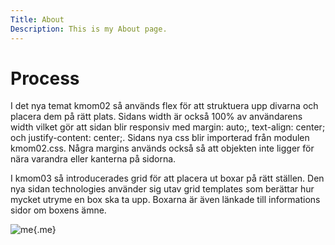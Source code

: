 ```yaml
---
Title: About
Description: This is my About page.
---
```


Process
==========================

I det nya temat kmom02 så används flex för att struktuera upp divarna och placera dem på rätt plats. Sidans width är också 100% av användarens width vilket gör att sidan blir responsiv med margin: auto;, text-align: center; och justify-content: center;. Sidans nya css blir importerad från modulen kmom02.css. Några margins används också så att objekten inte ligger för nära varandra eller kanterna på sidorna.

I kmom03 så introducerades grid för att placera ut boxar på rätt ställen. Den nya sidan technologies använder sig utav grid templates som berättar hur mycket utryme en box ska ta upp. Boxarna är även länkade till informations sidor om boxens ämne.

![me](%assets_url%/img/Fisk.jpg){.me}